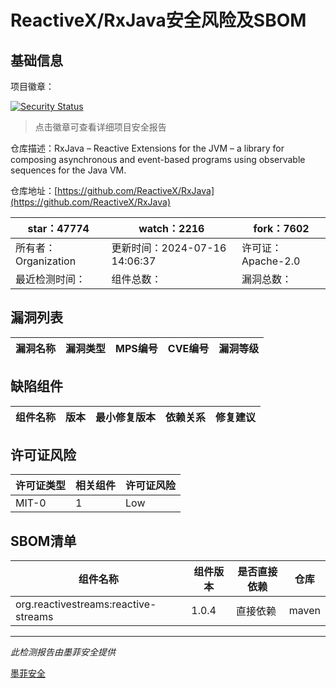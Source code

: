 # ReactiveX/RxJava安全风险及SBOM

## 基础信息

项目徽章：

[![Security Status](https://www.murphysec.com/platform3/v31/badge/1813273463622848512.svg)](https://www.murphysec.com/console/report/1723764652049391616/1813273463622848512)

> 点击徽章可查看详细项目安全报告

仓库描述：RxJava – Reactive Extensions for the JVM – a library for composing asynchronous and event-based programs using observable sequences for the Java VM.

仓库地址：[https://github.com/ReactiveX/RxJava](https://github.com/ReactiveX/RxJava)

| star：47774 | watch：2216 | fork：7602 |
| ----------- | -------------- | ------------ |
| 所有者：Organization | 更新时间：2024-07-16 14:06:37 | 许可证：Apache-2.0 |
| 最近检测时间： | 组件总数： | 漏洞总数： |




## 漏洞列表

| 漏洞名称 | 漏洞类型 | MPS编号 | CVE编号 | 漏洞等级 |
| ------- | ------ | ------- | ------ | ----- |





## 缺陷组件

| 组件名称 | 版本 | 最小修复版本 | 依赖关系 | 修复建议 |
| -------- | ---- | ------------ | -------- | -------- |





## 许可证风险

| 许可证类型 | 相关组件 | 许可证风险 |
| ---------- | -------- | ---------- |
|MIT-0|1|Low|




## SBOM清单

| 组件名称 | 组件版本 | 是否直接依赖 | 仓库 |
| -------- | -------- | ------------ | ---- |
|org.reactivestreams:reactive-streams|1.0.4|直接依赖|maven|


------

*此检测报告由墨菲安全提供*

[墨菲安全](www.murphysec.com)